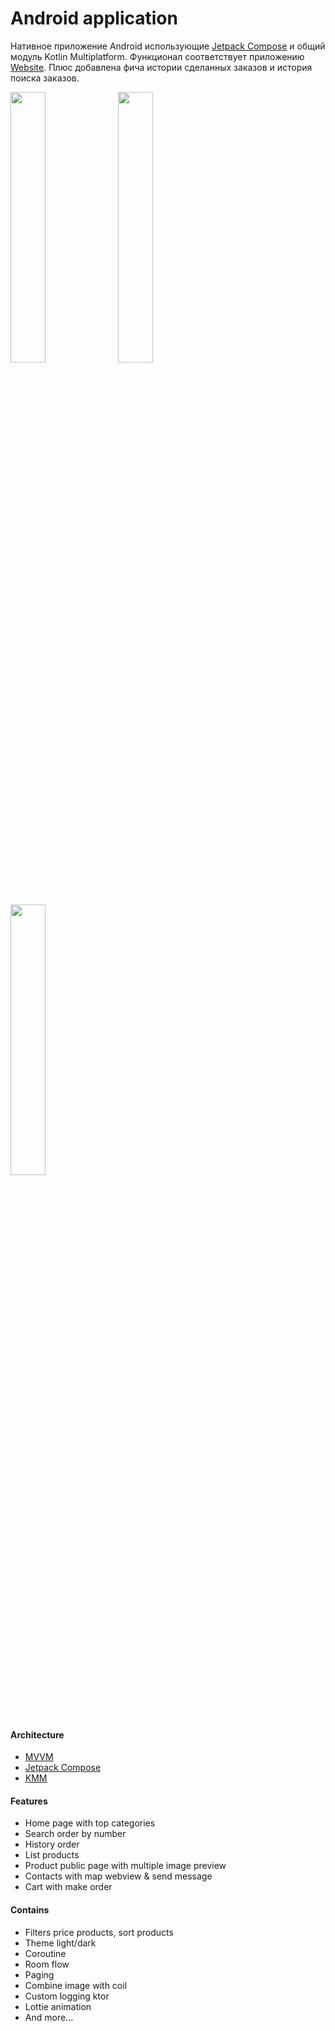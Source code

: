 # Android application

Нативное приложение Android использующие [Jetpack Compose](https://developer.android.com/jetpack/compose) и общий модуль Kotlin Multiplatform.
Функционал соответствует приложению [Website](/km-shop/web/website/about/).
Плюс добавлена фича истории сделанных заказов и история поиска заказов.

<div class="PrettyImage">
    <div class="PrettyImagesList">
        <img src="/km-shop/images/android/android_l.png" style="width: 33.333%;"/>
        <img src="/km-shop/images/android/android_d.png" style="width: 33.333%;"/>
        <img src="/km-shop/images/android/android_anim.gif" style="width: 33.333%;"/>
    </div>
</div>

#### Architecture

* [MVVM](https://en.wikipedia.org/wiki/Model%E2%80%93view%E2%80%93viewmodel)
* [Jetpack Compose](https://developer.android.com/jetpack/compose)
* [KMM](https://kotlinlang.org/docs/multiplatform-mobile-getting-started.html)

#### Features

* Home page with top categories
* Search order by number
* History order
* List products
* Product public page with multiple image preview
* Contacts with map webview & send message
* Cart with make order

#### Contains

* Filters price products, sort products
* Theme light/dark
* Coroutine
* Room flow
* Paging
* Combine image with coil
* Custom logging ktor
* Lottie animation
* And more...